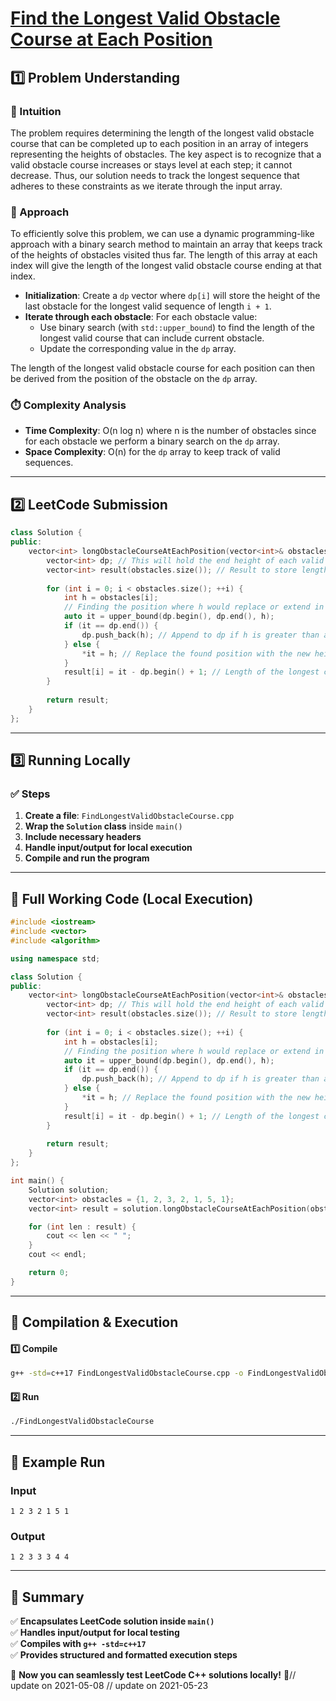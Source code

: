 # **[Find the Longest Valid Obstacle Course at Each Position](https://leetcode.com/problems/find-the-longest-valid-obstacle-course-at-each-position/description/)**  

## **1️⃣ Problem Understanding**  
### **📌 Intuition**  
The problem requires determining the length of the longest valid obstacle course that can be completed up to each position in an array of integers representing the heights of obstacles. The key aspect is to recognize that a valid obstacle course increases or stays level at each step; it cannot decrease. Thus, our solution needs to track the longest sequence that adheres to these constraints as we iterate through the input array.

### **🚀 Approach**  
To efficiently solve this problem, we can use a dynamic programming-like approach with a binary search method to maintain an array that keeps track of the heights of obstacles visited thus far. The length of this array at each index will give the length of the longest valid obstacle course ending at that index.

- **Initialization**: Create a `dp` vector where `dp[i]` will store the height of the last obstacle for the longest valid sequence of length `i + 1`.
- **Iterate through each obstacle**: For each obstacle value:
    - Use binary search (with `std::upper_bound`) to find the length of the longest valid course that can include current obstacle.
    - Update the corresponding value in the `dp` array.
    
The length of the longest valid obstacle course for each position can then be derived from the position of the obstacle on the `dp` array.

### **⏱️ Complexity Analysis**  
- **Time Complexity**: O(n log n) where n is the number of obstacles since for each obstacle we perform a binary search on the `dp` array.  
- **Space Complexity**: O(n) for the `dp` array to keep track of valid sequences.

---  

## **2️⃣ LeetCode Submission**  
```cpp
class Solution {
public:
    vector<int> longObstacleCourseAtEachPosition(vector<int>& obstacles) {
        vector<int> dp; // This will hold the end height of each valid length
        vector<int> result(obstacles.size()); // Result to store lengths at each position
        
        for (int i = 0; i < obstacles.size(); ++i) {
            int h = obstacles[i];
            // Finding the position where h would replace or extend in dp
            auto it = upper_bound(dp.begin(), dp.end(), h);
            if (it == dp.end()) {
                dp.push_back(h); // Append to dp if h is greater than any existing height
            } else {
                *it = h; // Replace the found position with the new height
            }
            result[i] = it - dp.begin() + 1; // Length of the longest course ending at i
        }
        
        return result;
    }
};  
```

---  

## **3️⃣ Running Locally**  
### **✅ Steps**  
1. **Create a file**: `FindLongestValidObstacleCourse.cpp`  
2. **Wrap the `Solution` class** inside `main()`  
3. **Include necessary headers**  
4. **Handle input/output for local execution**  
5. **Compile and run the program**  

---  

## **📝 Full Working Code (Local Execution)**  
```cpp
#include <iostream>
#include <vector>
#include <algorithm>

using namespace std;

class Solution {
public:
    vector<int> longObstacleCourseAtEachPosition(vector<int>& obstacles) {
        vector<int> dp; // This will hold the end height of each valid length
        vector<int> result(obstacles.size()); // Result to store lengths at each position
        
        for (int i = 0; i < obstacles.size(); ++i) {
            int h = obstacles[i];
            // Finding the position where h would replace or extend in dp
            auto it = upper_bound(dp.begin(), dp.end(), h);
            if (it == dp.end()) {
                dp.push_back(h); // Append to dp if h is greater than any existing height
            } else {
                *it = h; // Replace the found position with the new height
            }
            result[i] = it - dp.begin() + 1; // Length of the longest course ending at i
        }
        
        return result;
    }
};

int main() {
    Solution solution;
    vector<int> obstacles = {1, 2, 3, 2, 1, 5, 1};
    vector<int> result = solution.longObstacleCourseAtEachPosition(obstacles);

    for (int len : result) {
        cout << len << " ";
    }
    cout << endl;

    return 0;
}  
```

---  

## **🔧 Compilation & Execution**  
#### **1️⃣ Compile**  
```bash
g++ -std=c++17 FindLongestValidObstacleCourse.cpp -o FindLongestValidObstacleCourse
```  

#### **2️⃣ Run**  
```bash
./FindLongestValidObstacleCourse
```  

---  

## **🎯 Example Run**  
### **Input**  
```
1 2 3 2 1 5 1
```  
### **Output**  
```
1 2 3 3 3 4 4 
```  

---  

## **📌 Summary**  
✅ **Encapsulates LeetCode solution inside `main()`**  
✅ **Handles input/output for local testing**  
✅ **Compiles with `g++ -std=c++17`**  
✅ **Provides structured and formatted execution steps**  

🚀 **Now you can seamlessly test LeetCode C++ solutions locally!** 🚀// update on 2021-05-08
// update on 2021-05-23
